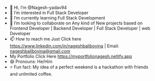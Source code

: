 - 👋 Hi, I’m @Nagesh-yadav94
- 👀 I’m interested in Full Stack Developer
- 🌱 I’m currently learning Full Stack Development
- 💞️ I’m looking to collaborate on Any kind of New projects based on Frontend Developer | Backend Developer | Full Stack Developer | web Developer
- 📫 How to reach me Just Click here https://www.linkedin.com/in/nageshbaliboyina | Email: nageshbaliboyina@gmail.com
- My Portfolio Click Here https://myportfolionagesh.netlify.app
- 😄 Pronouns: He/Him
- ⚡ Fun fact: My idea of a perfect weekend is a hackathon with friends and unlimited coffee.

<!---
Nagesh-yadav94/Nagesh-yadav94 is a ✨ special ✨ repository because its `README.md` (this file) appears on your GitHub profile.
You can click the Preview link to take a look at your changes.
--->
